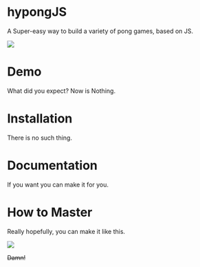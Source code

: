 # hypongJS
A Super-easy way to build a variety of pong games, based on JS.
<p><img src="https://github.com/leejg1313/hypongJS/blob/master/screenshots/hypongJS.gif" /></p>

# Demo
What did you expect? Now is Nothing.

# Installation
There is no such thing.

# Documentation
If you want you can make it for you.

# How to Master
Really hopefully, you can make it like this.
<p><img src="https://github.com/leejg1313/hypongJS/blob/master/screenshots/hypongJS-Weird.gif" /></p>
<p><del>Damn!</del></p>
